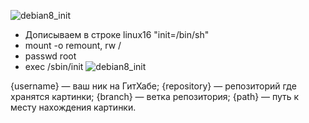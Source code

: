 ![debian8_init](http://webdesign.ru.net/images/Heydon_min.jpg)

- Дописываем в строке linux16 "init=/bin/sh"
- mount -o remount, rw /
- passwd root
- exec /sbin/init
![debian8_init](https://github.com/kyourselfer/OTUS_LinuxAdmin201804/blob/master/lesson4_boot/debian8_init.jpeg)

{username} — ваш ник на ГитХабе;
{repository} — репозиторий где хранятся картинки;
{branch} — ветка репозитория;
{path} — путь к месту нахождения картинки.
